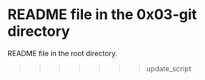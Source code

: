 README file in the 0x03-git directory
=======
README file in the root directory.
>>>>>>> update_script
